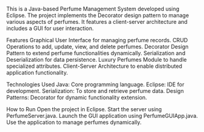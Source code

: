 This is a Java-based Perfume Management System developed using Eclipse. The project implements the Decorator design pattern to manage various aspects of perfumes. It features a client-server architecture and includes a GUI for user interaction.

Features
Graphical User Interface for managing perfume records.
CRUD Operations to add, update, view, and delete perfumes.
Decorator Design Pattern to extend perfume functionalities dynamically.
Serialization and Deserialization for data persistence.
Luxury Perfumes Module to handle specialized attributes.
Client-Server Architecture to enable distributed application functionality.

Technologies Used
Java: Core programming language.
Eclipse: IDE for development.
Serialization: To store and retrieve perfume data.
Design Patterns: Decorator for dynamic functionality extension.

How to Run
Open the project in Eclipse.
Start the server using PerfumeServer.java.
Launch the GUI application using PerfumeGUIApp.java.
Use the application to manage perfumes dynamically.
